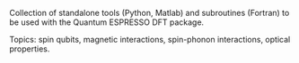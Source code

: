 Collection of standalone tools (Python, Matlab) and subroutines (Fortran) to be used with the Quantum ESPRESSO DFT package.

Topics: spin qubits, magnetic interactions, spin-phonon interactions, optical properties.
